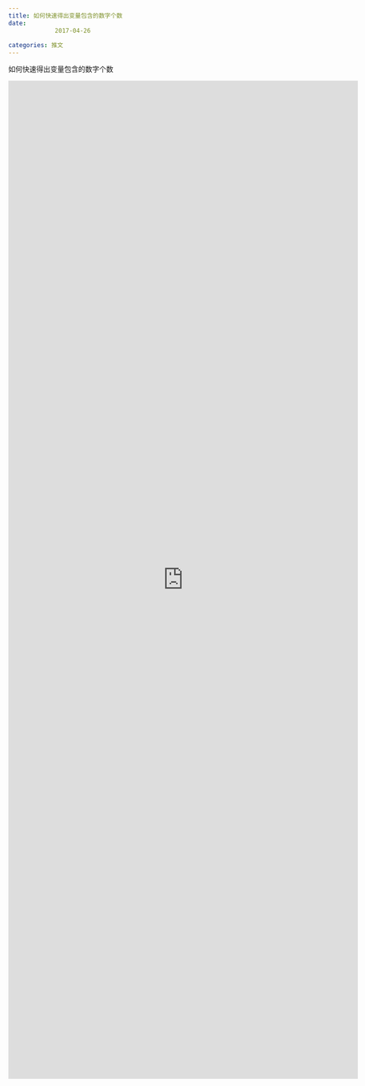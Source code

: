 ```yaml
---
title: 如何快速得出变量包含的数字个数
date: 
             2017-04-26
            
categories: 推文
---
```

如何快速得出变量包含的数字个数<!--more-->
<iframe src="http://202.114.234.173:8669/appbbs/Stata_Article/@如何快速得出变量包含的数字个数.htm" width="700px" height="2000px" scrolling="auto" frameborder=0 ></iframe>